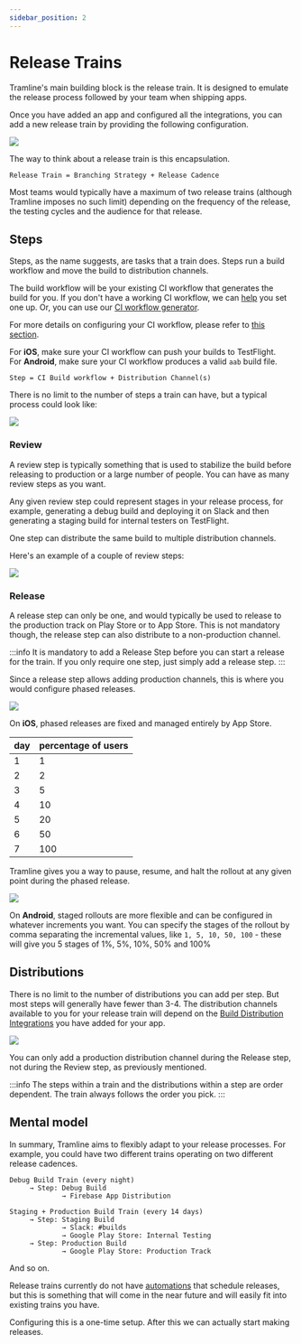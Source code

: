 ```yaml
---
sidebar_position: 2
---
```


# Release Trains

Tramline's main building block is the release train. It is designed to emulate the release process followed by your team when shipping apps.

Once you have added an app and configured all the integrations, you can add a new release train by providing the following configuration.

![](/img/new-train.png)

The way to think about a release train is this encapsulation.

```
Release Train = Branching Strategy + Release Cadence
```

Most teams would typically have a maximum of two release trains (although Tramline imposes no such limit) depending on the frequency of the release, the testing cycles and the audience for that release.

## Steps

Steps, as the name suggests, are tasks that a train does. Steps run a build workflow and move the build to distribution channels.

The build workflow will be your existing CI workflow that generates the build for you. If you don't have a working CI workflow, we can [help](/getting-support) you set one up. Or, you can use our [CI workflow generator](https://macige.tramline.app).

For more details on configuring your CI workflow, please refer to [this section](/integrations/ci-cd).

For **iOS**, make sure your CI workflow can push your builds to TestFlight.<br />For **Android**, make sure your CI workflow produces a valid `aab` build file.


```
Step = CI Build workflow + Distribution Channel(s)
```

There is no limit to the number of steps a train can have, but a typical process could look like:

![](/img/standard-steps.png)

### Review

A review step is typically something that is used to stabilize the build before releasing to production or a large number of people. You can have as many review steps as you want.

Any given review step could represent stages in your release process, for example, generating a debug build and deploying it on Slack and then generating a staging build for internal testers on TestFlight.

One step can distribute the same build to multiple distribution channels.

Here's an example of a couple of review steps:

![](/img/review-steps.png)

### Release

A release step can only be one, and would typically be used to release to the production track on Play Store or to App Store. This is not mandatory though, the release step can also distribute to a non-production channel.

:::info
It is mandatory to add a Release Step before you can start a release for the train. If you only require one step, just simply add a release step.
:::

Since a release step allows adding production channels, this is where you would configure phased releases.

![](/img/ios-staged-rollout.png)

On **iOS**, phased releases are fixed and managed entirely by App Store.

| day | percentage of users |
|-----|---------------------|
| 1   | 1                   |
| 2   | 2                   |
| 3   | 5                   |
| 4   | 10                  |
| 5   | 20                  |
| 6   | 50                  |
| 7   | 100                 |

Tramline gives you a way to pause, resume, and halt the rollout at any given point during the phased release.

![](/img/staged-rollout.png)

On **Android**, staged rollouts are more flexible and can be configured in whatever increments you want. You can specify the stages of the rollout by comma separating the incremental values, like `1, 5, 10, 50, 100` - these will give you 5 stages of 1%, 5%, 10%, 50% and 100%

## Distributions

There is no limit to the number of distributions you can add per step. But most steps will generally have fewer than 3-4. The distribution channels available to you for your release train will depend on the [Build Distribution Integrations](/integrations/distribution) you have added for your app.

![](/img/distributions.png)

You can only add a production distribution channel during the Release step, not during the Review step, as previously mentioned.

:::info
The steps within a train and the distributions within a step are order dependent. The train always follows the order you pick.
:::

## Mental model

In summary, Tramline aims to flexibly adapt to your release processes. For example, you could have two different trains operating on two different release cadences.

```
Debug Build Train (every night)
     → Step: Debug Build
             → Firebase App Distribution

Staging + Production Build Train (every 14 days)
     → Step: Staging Build
             → Slack: #builds
             → Google Play Store: Internal Testing
     → Step: Production Build
             → Google Play Store: Production Track
```

And so on.

Release trains currently do not have [automations](/automations) that schedule releases, but this is something that will come in the near future and will easily fit into existing trains you have.

Configuring this is a one-time setup. After this we can actually start making releases.
